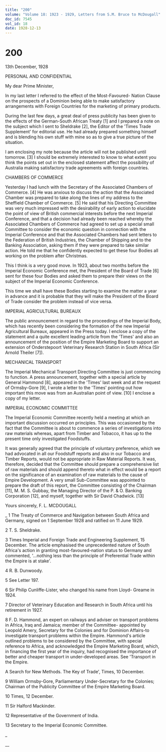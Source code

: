 ```yaml
---
title: "200"
volume: "Volume 18: 1923 - 1929, Letters from S.M. Bruce to McDougall"
doc_id: 7545
vol_id: 18
date: 1928-12-13
---
```


# 200

13th December, 1928

PERSONAL AND CONFIDENTIAL

My dear Prime Minister,

In my last letter I referred to the effect of the Most-Favoured- Nation Clause on the prospects of a Dominion being able to make satisfactory arrangements with Foreign Countries for the marketing of primary products.

During the last few days, a great deal of press publicity has been given to the effects of the German-South African Treaty [1] and I prepared a note on the subject which I sent to Sheldrake [2], the Editor of the 'Times Trade Supplement' for editorial use. He had already prepared something himself and is blending his own stuff with mine so as to give a true picture of the situation.

I am enclosing my note because the article will not be published until tomorrow. [3] I should be extremely interested to know to what extent you think the points set out in the enclosed statement affect the possibility of Australia making satisfactory trade agreements with foreign countries.

CHAMBERS OF COMMERCE

Yesterday I had lunch with the Secretary of the Associated Chambers of Commerce. [4] He was anxious to discuss the action that the Associated Chamber was prepared to take along the lines of my address to the Sheffield Chamber of Commerce. [5] He said that his Directing Committee was very much impressed with the desirability of early action to elucidate the point of view of British commercial interests before the next Imperial Conference, and that a decision had already been reached whereby the Associated Chambers of Commerce had agreed to set up a special small Committee to consider the economic question in connection with the Imperial Conference and that the Associated Chambers had sent letters to the Federation of British Industries, the Chamber of Shipping and to the Banking Association, asking them if they were prepared to take similar action. He told me that he confidently expected to get these four Bodies all working on the problem after Christmas.

This I think is a very good move. In 1923, about two months before the Imperial Economic Conference met, the President of the Board of Trade [6] sent for these four Bodies and asked them to prepare their views on the subject of the Imperial Economic Conference.

This time we shall have these Bodies starting to examine the matter a year in advance and it is probable that they will make the President of the Board of Trade consider the problem instead of vice versa.

IMPERIAL AGRICULTURAL BUREAUX

The public announcement in regard to the proceedings of the Imperial Body, which has recently been considering the formation of the new Imperial Agricultural Bureaux, appeared in the Press today. I enclose a copy of the statement and a quite excellent leading article from the 'Times' and also an announcement of the position of the Empire Marketing Board to support an extension of Onderstepoort Veterinary Research Station in South Africa (Sir Arnold Theiler [7]).

MECHANICAL TRANSPORT

The Imperial Mechanical Transport Directing Committee is just commencing to function. A press announcement, together with a special article by General Hammond [8], appeared in the 'Times' last week and at the request of Ormsby-Gore [9], I wrote a letter to the 'Times' pointing out how important this move was from an Australian point of view. [10] I enclose a copy of my letter.

IMPERIAL ECONOMIC COMMITTEE

The Imperial Economic Committee recently held a meeting at which an important discussion occurred on principles. This was occasioned by the fact that the Committee is about to commence a series of investigations into raw materials whereas, apart from Timber and Tobacco, it has up to the present time only investigated Foodstuffs.

It was generally agreed that the principle of voluntary preference, which we had advocated in all our Foodstuff reports and also in our Tobacco and Timber Reports, would not be appropriate in Raw Material Reports. It was, therefore, decided that the Committee should prepare a comprehensive list of raw materials and should append thereto what in effect would be a report on the significance of an examination of raw materials to the cause of Empire Development. A very small Sub-Committee was appointed to prepare the draft of this report, the Committee consisting of the Chairman [11], M. M. S. Gubbay, the Managing Director of the P. &amp; O. Banking Corporation [12], and myself, together with Sir David Chadwick. [13]

Yours sincerely, F. L. MCDOUGALL 

_ 1 The Treaty of Commerce and Navigation between South Africa and Germany, signed on 1 September 1928 and ratified on 11 June 1929.

2 T. S. Sheldrake.

3 Times Imperial and Foreign Trade and Engineering Supplement, 15 December. The article emphasised the unprecedented nature of South Africa's action in granting most-favoured-nation status to Germany and commented, '...nothing less than the principle of Preferential Trade within the Empire is at stake'.

4 R. B. Dunwoody.

5 See Letter 197.

6 Sir Philip Cunliffe-Lister, who changed his name from Lloyd- Greame in 1924.

7 Director of Veterinary Education and Research in South Africa until his retirement in 1927.

8 F. D. Hammond, an expert on railways and adviser on transport problems in Africa, Iraq and Jamaica; member of the Committee- appointed by Leopold Amery, Secretary for the Colonies and for Dominion Affairs-to investigate transport problems within the Empire. Hammond's article outlined problems to be considered by the Committee, with special reference to Africa, and acknowledged the Empire Marketing Board, which, in financing the first year of the inquiry, had recognised the importance of better and cheaper transport in under-developed areas. See 'Transport in the Empire.

A Search for New Methods. The Key of Trade', Times, 10 December.

9 William Ormsby-Gore, Parliamentary Under-Secretary for the Colonies; Chairman of the Publicity Committee of the Empire Marketing Board.

10 Times, 12 December.

11 Sir Halford Mackinder.

12 Representative of the Government of India.

13 Secretary to the Imperial Economic Committee.

_

__
